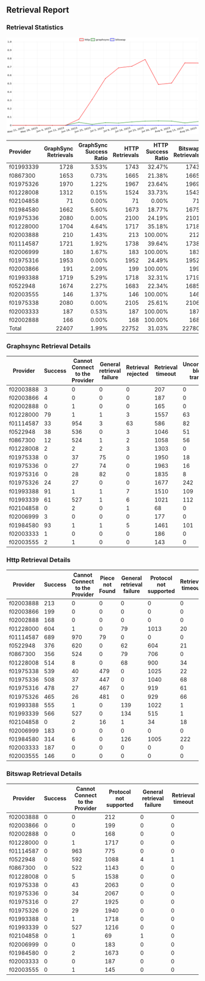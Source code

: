 ## Retrieval Report
### Retrieval Statistics
<img src="https://raw.githubusercontent.com/data-preservation-programs/filplus-checker-assets/main/filecoin-project/filecoin-plus-large-datasets/issues/1623/1692799138617.png"/>

| Provider  | GraphSync Retrievals | GraphSync Success Ratio | HTTP Retrievals | HTTP Success Ratio | Bitswap Retrievals | Bitswap Success Ratio |
| :-------- | -------------------: | ----------------------: | --------------: | -----------------: | -----------------: | --------------------: |
| f01993339 |                 1728 |                   3.53% |            1743 |             32.47% |               1743 |                 0.00% |
| f0867300  |                 1653 |                   0.73% |            1665 |             21.38% |               1665 |                 0.00% |
| f01975326 |                 1970 |                   1.22% |            1967 |             23.64% |               1969 |                 0.00% |
| f01228008 |                 1312 |                   0.15% |            1524 |             33.73% |               1543 |                 0.00% |
| f02104858 |                   71 |                   0.00% |              71 |              0.00% |                 71 |                 0.00% |
| f01984580 |                 1662 |                   5.60% |            1673 |             18.77% |               1675 |                 0.00% |
| f01975336 |                 2080 |                   0.00% |            2100 |             24.19% |               2101 |                 0.00% |
| f01228000 |                 1704 |                   4.64% |            1717 |             35.18% |               1718 |                 0.00% |
| f02003888 |                  210 |                   1.43% |             213 |            100.00% |                212 |                 0.00% |
| f01114587 |                 1721 |                   1.92% |            1738 |             39.64% |               1738 |                 0.00% |
| f02006999 |                  180 |                   1.67% |             183 |            100.00% |                183 |                 0.00% |
| f01975316 |                 1953 |                   0.00% |            1952 |             24.49% |               1952 |                 0.00% |
| f02003866 |                  191 |                   2.09% |             199 |            100.00% |                199 |                 0.00% |
| f01993388 |                 1719 |                   5.29% |            1718 |             32.31% |               1719 |                 0.00% |
| f0522948  |                 1674 |                   2.27% |            1683 |             22.34% |               1685 |                 0.00% |
| f02003555 |                  146 |                   1.37% |             146 |            100.00% |                146 |                 0.00% |
| f01975338 |                 2080 |                   0.00% |            2105 |             25.61% |               2106 |                 0.00% |
| f02003333 |                  187 |                   0.53% |             187 |            100.00% |                187 |                 0.00% |
| f02002888 |                  166 |                   0.00% |             168 |            100.00% |                168 |                 0.00% |
| Total     |                22407 |                   1.99% |           22752 |             31.03% |              22780 |                 0.00% |

### Graphsync Retrieval Details
| Provider  | Success | Cannot Connect to the Provider | General retrieval failure | Retrieval rejected | Retrieval timeout | Unconfirmed block transfer |
| --------- | ------- | ------------------------------ | ------------------------- | ------------------ | ----------------- | -------------------------- |
| f02003888 | 3       | 0                              | 0                         | 0                  | 207               | 0                          |
| f02003866 | 4       | 0                              | 0                         | 0                  | 187               | 0                          |
| f02002888 | 0       | 1                              | 0                         | 0                  | 165               | 0                          |
| f01228000 | 79      | 1                              | 1                         | 3                  | 1557              | 63                         |
| f01114587 | 33      | 954                            | 3                         | 63                 | 586               | 82                         |
| f0522948  | 38      | 536                            | 0                         | 3                  | 1046              | 51                         |
| f0867300  | 12      | 524                            | 1                         | 2                  | 1058              | 56                         |
| f01228008 | 2       | 2                              | 2                         | 3                  | 1303              | 0                          |
| f01975338 | 0       | 37                             | 75                        | 0                  | 1950              | 18                         |
| f01975336 | 0       | 27                             | 74                        | 0                  | 1963              | 16                         |
| f01975316 | 0       | 28                             | 82                        | 0                  | 1835              | 8                          |
| f01975326 | 24      | 27                             | 0                         | 0                  | 1677              | 242                        |
| f01993388 | 91      | 1                              | 1                         | 7                  | 1510              | 109                        |
| f01993339 | 61      | 527                            | 1                         | 6                  | 1021              | 112                        |
| f02104858 | 0       | 2                              | 0                         | 1                  | 68                | 0                          |
| f02006999 | 3       | 0                              | 0                         | 0                  | 177               | 0                          |
| f01984580 | 93      | 1                              | 1                         | 5                  | 1461              | 101                        |
| f02003333 | 1       | 0                              | 0                         | 0                  | 186               | 0                          |
| f02003555 | 2       | 1                              | 0                         | 0                  | 143               | 0                          |

### Http Retrieval Details
| Provider  | Success | Cannot Connect to the Provider | Piece not Found | General retrieval failure | Protocol not supported | Retrieval timeout |
| --------- | ------- | ------------------------------ | --------------- | ------------------------- | ---------------------- | ----------------- |
| f02003888 | 213     | 0                              | 0               | 0                         | 0                      | 0                 |
| f02003866 | 199     | 0                              | 0               | 0                         | 0                      | 0                 |
| f02002888 | 168     | 0                              | 0               | 0                         | 0                      | 0                 |
| f01228000 | 604     | 1                              | 0               | 79                        | 1013                   | 20                |
| f01114587 | 689     | 970                            | 79              | 0                         | 0                      | 0                 |
| f0522948  | 376     | 620                            | 0               | 62                        | 604                    | 21                |
| f0867300  | 356     | 524                            | 0               | 79                        | 706                    | 0                 |
| f01228008 | 514     | 8                              | 0               | 68                        | 900                    | 34                |
| f01975338 | 539     | 40                             | 479             | 0                         | 1025                   | 22                |
| f01975336 | 508     | 37                             | 447             | 0                         | 1040                   | 68                |
| f01975316 | 478     | 27                             | 467             | 0                         | 919                    | 61                |
| f01975326 | 465     | 26                             | 481             | 0                         | 929                    | 66                |
| f01993388 | 555     | 1                              | 0               | 139                       | 1022                   | 1                 |
| f01993339 | 566     | 527                            | 0               | 134                       | 515                    | 1                 |
| f02104858 | 0       | 2                              | 16              | 1                         | 34                     | 18                |
| f02006999 | 183     | 0                              | 0               | 0                         | 0                      | 0                 |
| f01984580 | 314     | 6                              | 0               | 126                       | 1005                   | 222               |
| f02003333 | 187     | 0                              | 0               | 0                         | 0                      | 0                 |
| f02003555 | 146     | 0                              | 0               | 0                         | 0                      | 0                 |

### Bitswap Retrieval Details
| Provider  | Success | Cannot Connect to the Provider | Protocol not supported | General retrieval failure | Retrieval timeout |
| --------- | ------- | ------------------------------ | ---------------------- | ------------------------- | ----------------- |
| f02003888 | 0       | 0                              | 212                    | 0                         | 0                 |
| f02003866 | 0       | 0                              | 199                    | 0                         | 0                 |
| f02002888 | 0       | 0                              | 168                    | 0                         | 0                 |
| f01228000 | 0       | 1                              | 1717                   | 0                         | 0                 |
| f01114587 | 0       | 963                            | 775                    | 0                         | 0                 |
| f0522948  | 0       | 592                            | 1088                   | 4                         | 1                 |
| f0867300  | 0       | 522                            | 1143                   | 0                         | 0                 |
| f01228008 | 0       | 5                              | 1538                   | 0                         | 0                 |
| f01975338 | 0       | 43                             | 2063                   | 0                         | 0                 |
| f01975336 | 0       | 34                             | 2067                   | 0                         | 0                 |
| f01975316 | 0       | 27                             | 1925                   | 0                         | 0                 |
| f01975326 | 0       | 29                             | 1940                   | 0                         | 0                 |
| f01993388 | 0       | 1                              | 1718                   | 0                         | 0                 |
| f01993339 | 0       | 527                            | 1216                   | 0                         | 0                 |
| f02104858 | 0       | 1                              | 69                     | 1                         | 0                 |
| f02006999 | 0       | 0                              | 183                    | 0                         | 0                 |
| f01984580 | 0       | 2                              | 1673                   | 0                         | 0                 |
| f02003333 | 0       | 0                              | 187                    | 0                         | 0                 |
| f02003555 | 0       | 1                              | 145                    | 0                         | 0                 |
